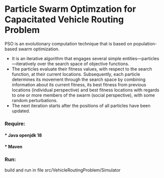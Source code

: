 # Particle Swarm Optimzation for Capacitated Vehicle Routing Problem

PSO is an evolutionary computation technique that is based on population-based swarm optimization.
*	It is an iterative algorithm that engages several simple entities—particles—iteratively over the search space of objective functions.
*	The particles evaluate their fitness values, with respect to the search function, at their current locations. Subsequently, each particle determines its movement through the search space by combining information about its current fitness, its best fitness from previous locations (individual perspective) and best fitness locations with regards to one or more members of the swarm (social perspective), with some random perturbations.
*	The next iteration starts after the positions of all particles have been updated.


### Require:
#### * Java openjdk 18
#### * Maven

### Run: 
build and run in file src/VehicleRoutingProblem/Simulator

